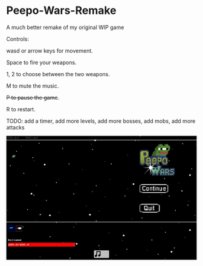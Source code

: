 # Peepo-Wars-Remake
A much better remake of my original WIP game

Controls:

wasd or arrow keys for movement.

Space to fire your weapons.

1, 2 to choose between the two weapons.

M to mute the music.

~~P to pause the game~~.

R to restart.

TODO:
add a timer,
add more levels,
add more bosses,
add mobs,
add more attacks

![](gamePreview.gif)
